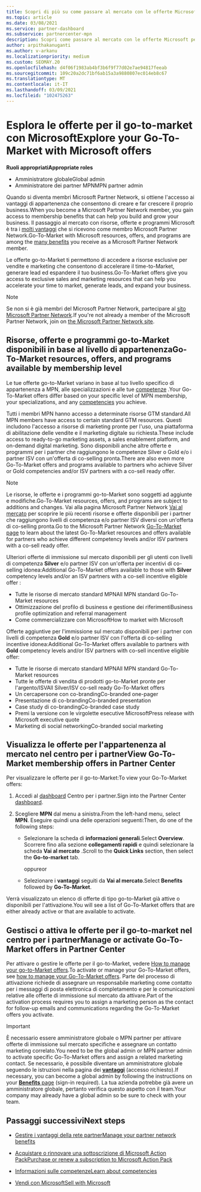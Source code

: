 ```yaml
---
title: Scopri di più su come passare al mercato con le offerte Microsoft
ms.topic: article
ms.date: 03/08/2021
ms.service: partner-dashboard
ms.subservice: partnercenter-mpn
description: Scopri come passare al mercato con le offerte Microsoft per accelerare il time-to-Market, generare lead ed espandere il tuo business.
author: arpithakanuganti
ms.author: v-arkanu
ms.localizationpriority: medium
ms.custom: SEOMAY.20
ms.openlocfilehash: d4f06f1983ab4bf3b6f9f77d02e7ae94817feeab
ms.sourcegitcommit: 109c20a2dc71bf6ab15a3a9880807ec014eb8c67
ms.translationtype: MT
ms.contentlocale: it-IT
ms.lasthandoff: 03/09/2021
ms.locfileid: "102475263"
---
```

# <a name="explore-your-go-to-market-with-microsoft-offers"></a><span data-ttu-id="ed650-103">Esplora le offerte per il go-to-market con Microsoft</span><span class="sxs-lookup"><span data-stu-id="ed650-103">Explore your Go-To-Market with Microsoft offers</span></span>

<span data-ttu-id="ed650-104">**Ruoli appropriati**</span><span class="sxs-lookup"><span data-stu-id="ed650-104">**Appropriate roles**</span></span>

- <span data-ttu-id="ed650-105">Amministratore globale</span><span class="sxs-lookup"><span data-stu-id="ed650-105">Global admin</span></span>
- <span data-ttu-id="ed650-106">Amministratore dei partner MPN</span><span class="sxs-lookup"><span data-stu-id="ed650-106">MPN partner admin</span></span>

<span data-ttu-id="ed650-107">Quando si diventa membri Microsoft Partner Network, si ottiene l'accesso ai vantaggi di appartenenza che consentono di creare e far crescere il proprio business.</span><span class="sxs-lookup"><span data-stu-id="ed650-107">When you become a Microsoft Partner Network member, you gain access to membership benefits that can help you build and grow your business.</span></span> <span data-ttu-id="ed650-108">Il passaggio al mercato con risorse, offerte e programmi Microsoft è tra i [molti vantaggi](https://partner.microsoft.com/manage-your-partner-network-benefits) che si ricevono come membro Microsoft Partner Network.</span><span class="sxs-lookup"><span data-stu-id="ed650-108">Go-To-Market with Microsoft resources, offers, and programs are among the [many benefits](https://partner.microsoft.com/manage-your-partner-network-benefits) you receive as a Microsoft Partner Network member.</span></span>

<span data-ttu-id="ed650-109">Le offerte go-to-Market ti permettono di accedere a risorse esclusive per vendite e marketing che consentono di accelerare il time-to-Market, generare lead ed espandere il tuo business.</span><span class="sxs-lookup"><span data-stu-id="ed650-109">Go-To-Market offers give you access to exclusive sales and marketing resources that can help you accelerate your time to market, generate leads, and expand your business.</span></span>

>[!NOTE]
><span data-ttu-id="ed650-110">Se non si è già membri del Microsoft Partner Network, partecipare al [sito Microsoft Partner Network](https://partner.microsoft.com/membership).</span><span class="sxs-lookup"><span data-stu-id="ed650-110">If you're not already a member of the Microsoft Partner Network, join on [the Microsoft Partner Network site](https://partner.microsoft.com/membership).</span></span>

## <a name="go-to-market-resources-offers-and-programs-available-by-membership-level"></a><span data-ttu-id="ed650-111">Risorse, offerte e programmi go-to-Market disponibili in base al livello di appartenenza</span><span class="sxs-lookup"><span data-stu-id="ed650-111">Go-To-Market resources, offers, and programs available by membership level</span></span>

<span data-ttu-id="ed650-112">Le tue offerte go-to-Market variano in base al tuo livello specifico di appartenenza a MPN, alle specializzazioni e alle tue [competenze](learn-about-competencies.md) .</span><span class="sxs-lookup"><span data-stu-id="ed650-112">Your Go-To-Market offers differ based on your specific level of MPN membership, your specializations, and any [competencies](learn-about-competencies.md) you achieve.</span></span>

<span data-ttu-id="ed650-113">Tutti i membri MPN hanno accesso a determinate risorse GTM standard.</span><span class="sxs-lookup"><span data-stu-id="ed650-113">All MPN members have access to certain standard GTM resources.</span></span> <span data-ttu-id="ed650-114">Questi includono l'accesso a risorse di marketing pronte per l'uso, una piattaforma di abilitazione delle vendite e il marketing digitale su richiesta.</span><span class="sxs-lookup"><span data-stu-id="ed650-114">These include access to ready-to-go marketing assets, a sales enablement platform, and on-demand digital marketing.</span></span> <span data-ttu-id="ed650-115">Sono disponibili anche altre offerte e programmi per i partner che raggiungono le competenze Silver o Gold e/o i partner ISV con un'offerta di co-selling pronta.</span><span class="sxs-lookup"><span data-stu-id="ed650-115">There are also even more Go-To-Market offers and programs available to partners who achieve Silver or Gold competencies and/or ISV partners with a co-sell ready offer.</span></span>

>[!NOTE]
><span data-ttu-id="ed650-116">Le risorse, le offerte e i programmi go-to-Market sono soggetti ad aggiunte e modifiche.</span><span class="sxs-lookup"><span data-stu-id="ed650-116">Go-To-Market resources, offers, and programs are subject to additions and changes.</span></span> <span data-ttu-id="ed650-117">Vai alla pagina Microsoft Partner Network [Vai al mercato](https://partner.microsoft.com/membership/go-to-market) per scoprire le più recenti risorse e offerte disponibili per i partner che raggiungono livelli di competenza e/o partner ISV diversi con un'offerta di co-selling pronta.</span><span class="sxs-lookup"><span data-stu-id="ed650-117">Go to the Microsoft Partner Network [Go-To-Market page](https://partner.microsoft.com/membership/go-to-market) to learn about the latest Go-To-Market resources and offers available for partners who achieve different competency levels and/or ISV partners with a co-sell ready offer.</span></span>

<span data-ttu-id="ed650-118">Ulteriori offerte di immissione sul mercato disponibili per gli utenti con livelli di competenza **Silver** e/o partner ISV con un'offerta per incentivi di co-selling idonea:</span><span class="sxs-lookup"><span data-stu-id="ed650-118">Additional Go-To-Market offers available to those with **Silver** competency levels and/or an ISV partners with a co-sell incentive eligible offer :</span></span>

- <span data-ttu-id="ed650-119">Tutte le risorse di mercato standard MPN</span><span class="sxs-lookup"><span data-stu-id="ed650-119">All MPN standard Go-To-Market resources</span></span>
- <span data-ttu-id="ed650-120">Ottimizzazione del profilo di business e gestione dei riferimenti</span><span class="sxs-lookup"><span data-stu-id="ed650-120">Business profile optimization and referral management</span></span>
- <span data-ttu-id="ed650-121">Come commercializzare con Microsoft</span><span class="sxs-lookup"><span data-stu-id="ed650-121">How to market with Microsoft</span></span>

<span data-ttu-id="ed650-122">Offerte aggiuntive per l'immissione sul mercato disponibili per i partner con livelli di competenza **Gold** e/o partner ISV con l'offerta di co-selling incentive idonea:</span><span class="sxs-lookup"><span data-stu-id="ed650-122">Additional Go-To-Market offers available to partners with **Gold** competency levels and/or ISV partners with co-sell incentive eligible offer:</span></span>

- <span data-ttu-id="ed650-123">Tutte le risorse di mercato standard MPN</span><span class="sxs-lookup"><span data-stu-id="ed650-123">All MPN standard Go-To-Market resources</span></span>
- <span data-ttu-id="ed650-124">Tutte le offerte di vendita di prodotti go-to-Market pronte per l'argento/ISV</span><span class="sxs-lookup"><span data-stu-id="ed650-124">All Silver/ISV co-sell ready Go-To-Market offers</span></span>
- <span data-ttu-id="ed650-125">Un cercapersone con co-branding</span><span class="sxs-lookup"><span data-stu-id="ed650-125">Co-branded one-pager</span></span>
- <span data-ttu-id="ed650-126">Presentazione di co-branding</span><span class="sxs-lookup"><span data-stu-id="ed650-126">Co-branded presentation</span></span>
- <span data-ttu-id="ed650-127">Case study di co-branding</span><span class="sxs-lookup"><span data-stu-id="ed650-127">Co-branded case study</span></span>
- <span data-ttu-id="ed650-128">Premi la versione con le virgolette esecutive Microsoft</span><span class="sxs-lookup"><span data-stu-id="ed650-128">Press release with Microsoft executive quote</span></span>
- <span data-ttu-id="ed650-129">Marketing di social networking</span><span class="sxs-lookup"><span data-stu-id="ed650-129">Co-branded social marketing</span></span>

## <a name="view-go-to-market-membership-offers-in-partner-center"></a><span data-ttu-id="ed650-130">Visualizza le offerte per l'appartenenza al mercato nel centro per i partner</span><span class="sxs-lookup"><span data-stu-id="ed650-130">View Go-To-Market membership offers in Partner Center</span></span>

<span data-ttu-id="ed650-131">Per visualizzare le offerte per il go-to-Market:</span><span class="sxs-lookup"><span data-stu-id="ed650-131">To view your Go-To-Market offers:</span></span>

1. <span data-ttu-id="ed650-132">Accedi al [dashboard](https://partner.microsoft.com/dashboard) Centro per i partner.</span><span class="sxs-lookup"><span data-stu-id="ed650-132">Sign into the Partner Center [dashboard](https://partner.microsoft.com/dashboard).</span></span>

2. <span data-ttu-id="ed650-133">Scegliere **MPN** dal menu a sinistra.</span><span class="sxs-lookup"><span data-stu-id="ed650-133">From the left-hand menu, select **MPN**.</span></span> <span data-ttu-id="ed650-134">Eseguire quindi una delle operazioni seguenti:</span><span class="sxs-lookup"><span data-stu-id="ed650-134">Then, do one of the following steps:</span></span>

   - <span data-ttu-id="ed650-135">Selezionare la scheda di **informazioni generali**.</span><span class="sxs-lookup"><span data-stu-id="ed650-135">Select **Overview**.</span></span> <span data-ttu-id="ed650-136">Scorrere fino alla sezione **collegamenti rapidi** e quindi selezionare la scheda **Vai al mercato** .</span><span class="sxs-lookup"><span data-stu-id="ed650-136">Scroll to the **Quick Links** section, then select the **Go-to-market** tab.</span></span>

     <span data-ttu-id="ed650-137">oppure</span><span class="sxs-lookup"><span data-stu-id="ed650-137">or</span></span>

   - <span data-ttu-id="ed650-138">Selezionare i **vantaggi** seguiti da **Vai al mercato**.</span><span class="sxs-lookup"><span data-stu-id="ed650-138">Select **Benefits** followed by **Go-To-Market**.</span></span>

<span data-ttu-id="ed650-139">Verrà visualizzato un elenco di offerte di tipo go-to-Market già attive o disponibili per l'attivazione.</span><span class="sxs-lookup"><span data-stu-id="ed650-139">You will see a list of Go-To-Market offers that are either already active or that are available to activate.</span></span>

## <a name="manage-or-activate-go-to-market-offers-in-partner-center"></a><span data-ttu-id="ed650-140">Gestisci o attiva le offerte per il go-to-market nel centro per i partner</span><span class="sxs-lookup"><span data-stu-id="ed650-140">Manage or activate Go-To-Market offers in Partner Center</span></span>

<span data-ttu-id="ed650-141">Per attivare o gestire le offerte per il go-to-Market, vedere [How to manage your go-to-Market offers](manage-your-partner-network-benefits.md#manage-go-to-market-offers).</span><span class="sxs-lookup"><span data-stu-id="ed650-141">To activate or manage your Go-To-Market offers, see [how to manage your Go-To-Market offers](manage-your-partner-network-benefits.md#manage-go-to-market-offers).</span></span> <span data-ttu-id="ed650-142">Parte del processo di attivazione richiede di assegnare un responsabile marketing come contatto per i messaggi di posta elettronica di completamento e per le comunicazioni relative alle offerte di immissione sul mercato da attivare.</span><span class="sxs-lookup"><span data-stu-id="ed650-142">Part of the activation process requires you to assign a marketing person as the contact for follow-up emails and communications regarding the Go-To-Market offers you activate.</span></span>

>[!IMPORTANT]
><span data-ttu-id="ed650-143">È necessario essere amministratore globale o MPN partner per attivare offerte di immissione sul mercato specifiche e assegnare un contatto marketing correlato.</span><span class="sxs-lookup"><span data-stu-id="ed650-143">You need to be the global admin or MPN partner admin to activate specific Go-To-Market offers and assign a related marketing contact.</span></span> <span data-ttu-id="ed650-144">Se necessario, è possibile diventare un amministratore globale seguendo le istruzioni nella pagina dei [ **vantaggi**](https://partnercenter.microsoft.com/pcv/partnership/benefits) (accesso richiesto).</span><span class="sxs-lookup"><span data-stu-id="ed650-144">If necessary, you can become a global admin by following the instructions on your [**Benefits** page](https://partnercenter.microsoft.com/pcv/partnership/benefits) (sign-in required).</span></span> <span data-ttu-id="ed650-145">La tua azienda potrebbe già avere un amministratore globale, pertanto verifica questo aspetto con il team.</span><span class="sxs-lookup"><span data-stu-id="ed650-145">Your company may already have a global admin so be sure to check with your team.</span></span>

## <a name="next-steps"></a><span data-ttu-id="ed650-146">Passaggi successivi</span><span class="sxs-lookup"><span data-stu-id="ed650-146">Next steps</span></span>

- [<span data-ttu-id="ed650-147">Gestire i vantaggi della rete partner</span><span class="sxs-lookup"><span data-stu-id="ed650-147">Manage your partner network benefits</span></span>](manage-your-partner-network-benefits.md)

- [<span data-ttu-id="ed650-148">Acquistare o rinnovare una sottoscrizione di Microsoft Action Pack</span><span class="sxs-lookup"><span data-stu-id="ed650-148">Purchase or renew a subscription to Microsoft Action Pack</span></span>](mpn-get-action-pack.md)

- [<span data-ttu-id="ed650-149">Informazioni sulle competenze</span><span class="sxs-lookup"><span data-stu-id="ed650-149">Learn about competencies</span></span>](learn-about-competencies.md)

- [<span data-ttu-id="ed650-150">Vendi con Microsoft</span><span class="sxs-lookup"><span data-stu-id="ed650-150">Sell with Microsoft</span></span>](https://partner.microsoft.com/membership/sell-with-microsoft)
